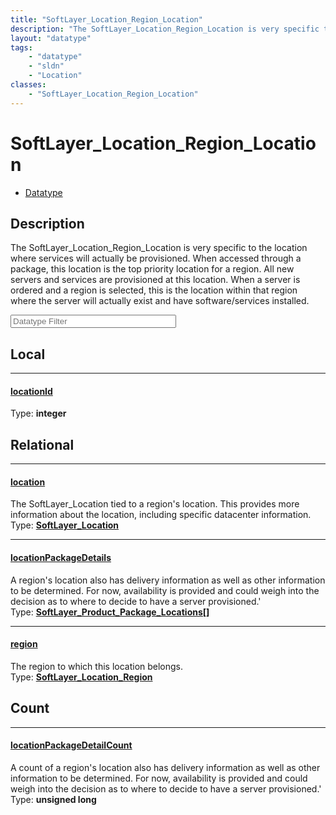 ```yaml
---
title: "SoftLayer_Location_Region_Location"
description: "The SoftLayer_Location_Region_Location is very specific to the location where services will actually be provisioned. Whe... "
layout: "datatype"
tags:
    - "datatype"
    - "sldn"
    - "Location"
classes:
    - "SoftLayer_Location_Region_Location"
---
```


# SoftLayer_Location_Region_Location
<div id='service-datatype'>
    <ul id='sldn-reference-tabs'>
        <li id='datatype'> <a href='/reference/datatypes/SoftLayer_Location_Region_Location' >Datatype</a></li>
    </ul>
</div>

## Description 
The SoftLayer_Location_Region_Location is very specific to the location where services will actually be provisioned. When accessed through a package, this location is the top priority location for a region. All new servers and services are provisioned at this location. When a server is ordered and a region is selected, this is the location within that region where the server will actually exist and have software/services installed. 





<!-- Filer BEGIN -->
<div class="view-filters">
        <div class="clearfix">
            <div class="search-input-box">
                <input placeholder="Datatype Filter" onkeyup="titleSearch(inputId='prop-input', divId='properties', elementClass='prop-row')" 
                    type="text" id="prop-input" value="" size="30" maxlength="128" class="form-text">
            </div>
        </div>
</div>
<!-- Filer END -->

<div id="properties" class="content">
<div id="localProperties" class="prop-content" >

## Local
<div class="prop-row">

-----
[locationId]: #locationid
#### [locationId]
  
<span class="type-label">Type: </span>**integer**


</div>
</div>
<!-- LOCAL PROPERTY END -->

<div id="relationalProperties"  class="prop-content" >

## Relational
<div class="prop-row">

-----
[location]: #location
#### [location]
The SoftLayer_Location tied to a region's location. This provides more information about the location, including specific datacenter information.  
<span class="type-label">Type: </span>**<a href='/reference/datatypes/SoftLayer_Location'>SoftLayer_Location </a>**


</div>
<div class="prop-row">

-----
[locationPackageDetails]: #locationpackagedetails
#### [locationPackageDetails]
A region's location also has delivery information as well as other information to be determined. For now, availability is provided and could weigh into the decision as to where to decide to have a server provisioned.'  
<span class="type-label">Type: </span>**<a href='/reference/datatypes/SoftLayer_Product_Package_Locations'>SoftLayer_Product_Package_Locations[] </a>**


</div>
<div class="prop-row">

-----
[region]: #region
#### [region]
The region to which this location belongs.  
<span class="type-label">Type: </span>**<a href='/reference/datatypes/SoftLayer_Location_Region'>SoftLayer_Location_Region </a>**


</div>

## Count
<div class="prop-row">

-----
[locationPackageDetailCount]: #locationpackagedetailcount
#### [locationPackageDetailCount]
A count of a region's location also has delivery information as well as other information to be determined. For now, availability is provided and could weigh into the decision as to where to decide to have a server provisioned.'   
<span class="type-label">Type: </span>**unsigned long**


</div>
</div>


